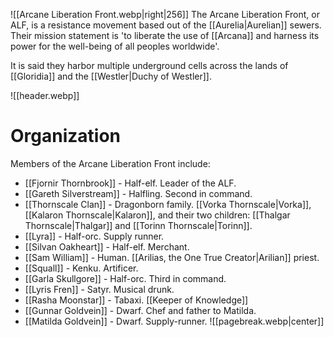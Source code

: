 ![[Arcane Liberation Front.webp|right|256]]
The Arcane Liberation Front, or ALF, is a resistance movement based out of the [[Aurelia|Aurelian]] sewers. Their mission statement is 'to liberate the use of [[Arcana]] and harness its power for the well-being of all peoples worldwide'.

It is said they harbor multiple underground cells across the lands of [[Gloridia]] and the [[Westler|Duchy of Westler]].

![[header.webp]]
# Organization
Members of the Arcane Liberation Front include:
- [[Fjornir Thornbrook]] - Half-elf. Leader of the ALF.
- [[Gareth Silverstream]] - Halfling. Second in command.
- [[Thornscale Clan]] - Dragonborn family. [[Vorka Thornscale|Vorka]], [[Kalaron Thornscale|Kalaron]], and their two children: [[Thalgar Thornscale|Thalgar]] and [[Torinn Thornscale|Torinn]].
- [[Lyra]] - Half-orc. Supply runner.
- [[Silvan Oakheart]] - Half-elf. Merchant.
- [[Sam William]] - Human. [[Arilias, the One True Creator|Arilian]] priest.
- [[Squall]] - Kenku. Artificer.
- [[Garla Skullgore]] - Half-orc. Third in command.
- [[Lyris Fren]] - Satyr. Musical drunk.
- [[Rasha Moonstar]] - Tabaxi. [[Keeper of Knowledge]]
- [[Gunnar Goldvein]] - Dwarf. Chef and father to Matilda.
- [[Matilda Goldvein]] - Dwarf. Supply-runner.
![[pagebreak.webp|center]]